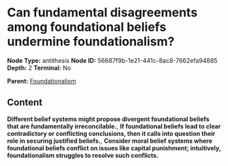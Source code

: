 # Can fundamental disagreements among foundational beliefs undermine foundationalism?

**Node Type:** antithesis
**Node ID:** 56687f9b-1e21-441c-8ac8-7662efa94885
**Depth:** 2
**Terminal:** No

**Parent:** [Foundationalism](foundationalism.md)

## Content

**Different belief systems might propose divergent foundational beliefs that are fundamentally irreconcilable.**, **If foundational beliefs lead to clear contradictory or conflicting conclusions, then it calls into question their role in securing justified beliefs.**, **Consider moral belief systems where foundational beliefs conflict on issues like capital punishment; intuitively, foundationalism struggles to resolve such conflicts.**
